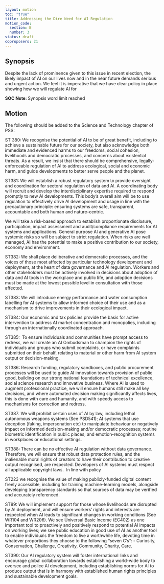 ```yaml
---
layout: motion
toc: "true"
title: Addressing the Dire Need for AI Regulation
motion_code:
  section: E
  number: 3
status: draft
coproposers: 21
---
```

## Synopsis

Despite the lack of prominence given to this issue in recent election, the likely impact of AI on our lives now and in the near future demands serious and urgent action. We feel it is imperative that we have clear policy in place showing how we will regulate AI for

<p class="alert d-inline-block alert-primary"><strong>SOC Note: </strong> Synopsis word limit reached</p>

## Motion

The following should be added to the Science and Technology chapter of PSS:

ST 380: We recognise the potential of AI to be of great benefit, including to achieve a sustainable future for our society, but also acknowledge both immediate and evidenced harms to our freedoms, social cohesion, livelihoods and democratic processes, and concerns about existential threats. As a result, we insist that there should be comprehensive, legally-enforceable regulation of AI to address ecological, social and economic harm, and guide developments to better serve people and the planet.

ST381: We will establish a robust regulatory system to provide oversight and coordination for sectoral regulation of data and AI. A coordinating body will recruit and develop the interdisciplinary expertise required to respond promptly to new AI developments. This body’s overall aim will be to use regulation to effectively drive AI development and usage in line with the precautionary principle: ensuring systems are safe, transparent, accountable and both human and nature-centric.

We will take a risk-based approach to establish proportionate disclosure, participation, impact assessment and audit/compliance requirements for AI systems and applications. General purpose AI and generative AI pose systemic risks so will be subject to strict regulation. When risks are well managed, AI has the potential to make a positive contribution to our society, economy and environment.

ST382: We shall place deliberative and democratic processes, and the voices of those most affected by particular technology development and deployment, at the heart of data governance and AI regulation. Workers and other stakeholders must be actively involved in decisions about adoption of data and AI tools in the workplace and public life, and adoption decisions must be made at the lowest possible level in consultation with those affected.

ST383: We will introduce energy performance and water consumption labelling for AI systems to allow informed choice of their use and as a mechanism to drive improvements in their ecological impact.

ST384: Our economic and tax policies provide the basis for active intervention to address AI market concentration and monopolies, including through an internationally coordinated approach.

ST385:  To ensure individuals and communities have prompt access to redress, we will create an AI Ombudsman to champion the rights of individuals and groups who submit complaints, or have complaints submitted on their behalf, relating to material or other harm from AI system output or decision-making.

ST386: Research funding, regulatory sandboxes, and public procurement processes will be used to guide AI innovation towards provision of public good, building on our strong national foundations of technical excellence, social science research and innovative business. Where AI is used to augment professional practice, we will ensure humans still make all key decisions, and where automated decision making significantly affects lives, this is done with care and humanity, and with speedy access to mechanisms for correction and redress.

ST387: We will prohibit certain uses of AI by law, including lethal autonomous weapons systems (See PSD541); AI systems that use deception (faking, impersonation etc) to manipulate behaviour or negatively impact on informed decision-making and/or democratic processes; routine biometric identification in public places; and emotion-recognition systems in workplaces or educational settings.

ST388: There can be no effective AI regulation without data governance. Therefore, we will ensure that robust data protection rules, and the inalienable moral rights of creators to have their contribution to creative output recognised, are respected. Developers of AI systems must respect all applicable copyright laws.  In line with policy 

ST223 we recognise the value of making publicly-funded digital content freely accessible, including for training machine-learning models, alongside developing transparency standards so that sources of data may be verified and accurately referenced.

ST89: We will implement support for those whose livelihoods are disrupted by AI deployment, and will ensure workers’ rights and interests are respected when AI leads to significant changes in working conditions (See WR104 and WR206). We see Universal Basic Income (EC402) as one important tool to proactively and positively respond to potential AI impacts on working lives; we see public education in good use of AI as another tool to enable individuals the freedom to live a worthwhile life, devoting time in whatever proportions they choose to the following “seven C’s”: - Curiosity, Conservation, Challenge, Creativity, Community, Charity, Care.

ST390: Our AI regulatory system will foster international links and encourage global collaboration towards establishing a world-wide body to oversee and police AI development, including establishing norms for AI to produce output that is in harmony with established human rights principles and sustainable development goals.